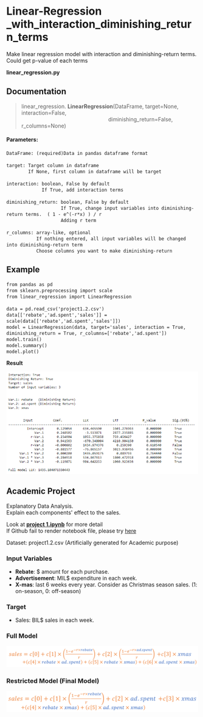 # Linear-Regression<br>_with_interaction_diminishing_return_terms
Make linear regression model with interaction and diminishing-return terms. Could get p-value of each terms

<strong>linear_regression.py</strong>


<h2>Documentation</h2>


>linear_regression. <strong>LinearRegression</strong>(DataFrame, target=None, interaction=False,<br>
&nbsp; &nbsp; &nbsp; &nbsp; &nbsp; &nbsp; &nbsp; &nbsp; &nbsp; &nbsp; &nbsp; &nbsp; &nbsp; &nbsp; &nbsp; &nbsp;  &nbsp; &nbsp; &nbsp; &nbsp; &nbsp; &nbsp; &nbsp; &nbsp; &nbsp; &nbsp; &nbsp; &nbsp; &nbsp;
diminishing_return=False, r_columns=None)

<h4>Parameters:</h4>

```
DataFrame: (required)Data in pandas dataframe format

target: Target column in dataframe
        If None, first column in dataframe will be target

interaction: boolean, False by default
             If True, add interaction terms

diminishing_return: boolean, False by default
                    If True, change input variables into diminishing-return terms.  ( 1 - e^(-r*x) ) / r
                    Adding r term

r_columns: array-like, optional
           If nothing entered, all input variables will be changed into diminishing-return term
           Choose columns you want to make diminishing-return
```

<h2>Example</h2>

```
from pandas as pd
from sklearn.preprocessing import scale
from linear_regression import LinearRegression

data = pd.read_csv('project1.2.csv')
data[['rebate','ad.spent','sales']] = scale(data[['rebate','ad.spent','sales']])
model = LinearRegression(data, target='sales', interaction = True, diminishing_return = True, r_columns=['rebate','ad.spent'])
model.train()
model.summary()
model.plot()
```

<p><strong>Result</strong></p>

![Example result](https://github.com/texasroh/Linear-Regression_with_interaction_diminishing_return_terms/blob/master/image/project%20result.PNG)




<h2>Academic Project</h2>
<p>Explanatory Data Analysis.<br>
Explain each components' effect to the sales.</p>
<p>Look at <strong><a href="https://github.com/texasroh/Linear-Regression_with_interaction_diminishing_return_terms/blob/master/project%201.ipynb">project 1.ipynb</a></strong> for more detail<br>
If Github fail to render notebook file, please try <a href="https://nbviewer.jupyter.org/github/texasroh/Linear-Regression_with_interaction_diminishing_return_terms/blob/master/project%201.ipynb">here</a></p>
<p>Dataset: project1.2.csv  (Artificially generated for Academic purpose)</p>

<h3>Input Variables</h3>
<ul>
  <li><strong>Rebate</strong>: $ amount for each purchase.</li>
  <li><strong>Advertisement</strong>: MIL$ expenditure in each week.</li>
  <li><strong>X-mas</strong>: last 6 weeks every year. Consider as Christmas season sales. (1: on-season, 0: off-season)</li>
</ul>

<h3>Target</h3>
<ul>
  <li>Sales: BIL$ sales in each week.</li>
</ul>

<h3>Full Model</h3>

![Full_model](https://github.com/texasroh/Linear-Regression_with_interaction_diminishing_return_terms/blob/master/image/full_model.PNG)

<h3>Restricted Model (Final Model)</h3>

![Restricted_model](https://github.com/texasroh/Linear-Regression_with_interaction_diminishing_return_terms/blob/master/image/restricted_model.PNG)
